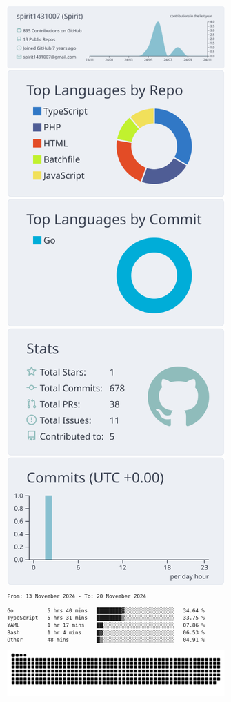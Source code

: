 [![](https://raw.githubusercontent.com/spirit1431007/spirit1431007/master/profile-summary-card-output/nord_bright/0-profile-details.svg)](https://git.io/spiritx)
[![](https://raw.githubusercontent.com/spirit1431007/spirit1431007/master/profile-summary-card-output/nord_bright/1-repos-per-language.svg)](https://git.io/spiritx) [![](https://raw.githubusercontent.com/spirit1431007/spirit1431007/master/profile-summary-card-output/nord_bright/2-most-commit-language.svg)](https://git.io/spiritx)
[![](https://raw.githubusercontent.com/spirit1431007/spirit1431007/master/profile-summary-card-output/nord_bright/3-stats.svg)](https://git.io/spiritx) [![](https://raw.githubusercontent.com/spirit1431007/spirit1431007/master/profile-summary-card-output/nord_bright/4-productive-time.svg)](https://git.io/spiritx)

<!--START_SECTION:waka-->

```txt
From: 13 November 2024 - To: 20 November 2024

Go           5 hrs 40 mins   ████████▓░░░░░░░░░░░░░░░░   34.64 %
TypeScript   5 hrs 31 mins   ████████▒░░░░░░░░░░░░░░░░   33.75 %
YAML         1 hr 17 mins    ██░░░░░░░░░░░░░░░░░░░░░░░   07.86 %
Bash         1 hr 4 mins     █▓░░░░░░░░░░░░░░░░░░░░░░░   06.53 %
Other        48 mins         █▒░░░░░░░░░░░░░░░░░░░░░░░   04.91 %
```

<!--END_SECTION:waka-->

![contribution](https://github.com/spirit1431007/spirit1431007/blob/output/github-contribution-grid-snake.svg)
